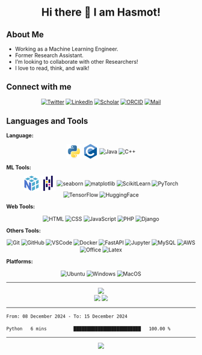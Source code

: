 <h1 align="center">Hi there 👋 I am Hasmot! 
<!--   <img align="right" src="https://gpvc.arturio.dev/hasu234"/> </h1> -->

## About Me

- Working as a Machine Learning Engineer.
- Former Research Assistant.
- I’m looking to collaborate with other Researchers!
- I love to read, think, and walk!

## Connect with me

<div align="center">

[<img align="center" alt="Twitter" height="40" width="50" src="https://cdn.worldvectorlogo.com/logos/x-2.svg">][twitter]
[<img align="center" alt="LinkedIn" height="40" width="50" src="https://cdn.jsdelivr.net/gh/devicons/devicon/icons/linkedin/linkedin-original.svg" />][linkedin]
[<img align="center" alt="Scholar" height="40" width="50" src="https://cdn.worldvectorlogo.com/logos/google-scholar.svg" />][scholar]
[<img align="center" alt="ORCID" height="40" width="50" src="https://upload.wikimedia.org/wikipedia/commons/0/06/ORCID_iD.svg" />][orcid]
[<img align="center" alt="Mail" height="40" width="50" src="https://upload.wikimedia.org/wikipedia/commons/e/ec/Circle-icons-mail.svg" />][mail]

</div>

## Languages and Tools

<div align="center">

<p align="left"><b>Language: </b></p>
<img align="center" alt="Python" height="40" width="40" src="https://raw.githubusercontent.com/devicons/devicon/master/icons/python/python-original.svg">
<img align="center" alt="C" height="40" width="40" src="https://raw.githubusercontent.com/devicons/devicon/master/icons/c/c-original.svg">
<img align="center" alt="Java" height="40" width="40" src="https://cdn.jsdelivr.net/gh/devicons/devicon/icons/java/java-original.svg">
<img align="center" alt="C++" height="40" width="40" src="https://upload.wikimedia.org/wikipedia/commons/1/18/ISO_C%2B%2B_Logo.svg">

<p align="left"><b>ML Tools: </b></p>
<img align="center" alt="numpy" height="40" width="40" src="https://raw.githubusercontent.com/devicons/devicon/master/icons/numpy/numpy-original.svg">
<img align="center" alt="pandas" height="40" width="40" src="https://raw.githubusercontent.com/devicons/devicon/master/icons/pandas/pandas-original.svg">
<img align="center" alt="seaborn" height="40" width="40" src="https://seaborn.pydata.org/_images/logo-mark-lightbg.svg">
<img align="center" alt="matplotlib" height="40" width="40"src="https://upload.wikimedia.org/wikipedia/commons/8/84/Matplotlib_icon.svg">
<img align="center" alt="ScikitLearn" height="40" width="40"src="https://upload.wikimedia.org/wikipedia/commons/0/05/Scikit_learn_logo_small.svg">
<img align="center" alt="PyTorch" height="40" width="40"src="https://www.vectorlogo.zone/logos/pytorch/pytorch-icon.svg">
<img align="center" alt="TensorFlow" height="40" width="40"src="https://cdn.worldvectorlogo.com/logos/tensorflow-2.svg">
<img align="center" alt="HuggingFace" height="40" width="40"src="https://cdn.worldvectorlogo.com/logos/huggingface-2.svg">

<p align="left"><b>Web Tools: </b></p>
<img align="center" alt="HTML" height="40" width="40" src="https://cdn.worldvectorlogo.com/logos/html-1.svg">
<img align="center" alt="CSS" height="40" width="40" src="https://cdn.worldvectorlogo.com/logos/css-3.svg">
<img align="center" alt="JavaScript" height="40" width="50" src="https://cdn.worldvectorlogo.com/logos/javascript-1.svg">
<img align="center" alt="PHP" height="40" width="40"src="https://www.vectorlogo.zone/logos/php/php-ar21.svg">
<img align="center" alt="Django" height="40" width="40"src="https://cdn.worldvectorlogo.com/logos/django.svg">

<p align="left"><b>Others Tools: </b></p>
<img align="center" alt="Git" height="40" width="40" src="https://cdn.worldvectorlogo.com/logos/git-icon.svg">
<img align="center" alt="GitHub" height="40" width="40"src="https://www.svgrepo.com/show/217753/github.svg">
<img align="center" alt="VSCode" height="40" width="40" src="https://upload.wikimedia.org/wikipedia/commons/9/9a/Visual_Studio_Code_1.35_icon.svg">
<img align="center" alt="Docker" height="40" width="40"src="https://cdn.worldvectorlogo.com/logos/docker-4.svg">
<img align="center" alt="FastAPI" height="40" width="40"src="https://cdn.worldvectorlogo.com/logos/fastapi-1.svg">
<img align="center" alt="Jupyter" height="40" width="40" src="https://upload.wikimedia.org/wikipedia/commons/3/38/Jupyter_logo.svg">
<img align="center" alt="MySQL" height="40" width="40" src="https://www.vectorlogo.zone/logos/mysql/mysql-icon.svg">
<img align="center" alt="AWS" height="40" width="40" src="https://upload.wikimedia.org/wikipedia/commons/9/93/Amazon_Web_Services_Logo.svg">
<img align="center" alt="Office" height="40" width="40" src="https://upload.wikimedia.org/wikipedia/commons/0/0c/Microsoft_Office_logo_%282013%E2%80%932019%29.svg">
<img align="center" alt="Latex" height="40" width="40" src="https://www.svgrepo.com/show/306324/latex.svg">

<p align="left"><b>Platforms: </b></p>
<img align="center" alt="Ubuntu" height="40" width="40" src="https://cdn.worldvectorlogo.com/logos/ubuntu-4.svg">
<img align="center" alt="Windows" height="40" width="40" src="https://cdn.worldvectorlogo.com/logos/microsoft-windows-22.svg">
<img align="center" alt="MacOS" height="40" width="40" src="https://upload.wikimedia.org/wikipedia/commons/2/22/MacOS_logo_%282017%29.svg">

</div>

---

<div align="center">
<img width="40%" src="https://github-readme-stats.vercel.app/api/top-langs/?username=hasu234&langs_count=8&layout=compact&theme=vue-dark&hide_border=true" />
</div>

<div align="center">
<img width="47%" src="https://github-readme-stats.vercel.app/api?username=hasu234&theme=vue-dark&count_private=true&show_icons=false&include_all_commits=true&hide_border=true" />
<img width="47%" src="https://streak-stats.demolab.com/?user=hasu234&theme=vue-dark&hide_border=true" />
</div>

---

<!--START_SECTION:waka-->

```txt
From: 08 December 2024 - To: 15 December 2024

Python   6 mins          █████████████████████████   100.00 %
```

<!--END_SECTION:waka-->

---

<div align="center">
<img src="https://quotes-github-readme.vercel.app/api?type=horizontal&theme=nord" />
</div>

<!-- <div align="center">
<img src="[https://quotes-github-readme.vercel.app/api?type=horizontal&theme=nord](https://github-readme-quotes.herokuapp.com/quote?theme=vue-dark&animation=default&layout=default&font=default)" />
</div>

![Quote](https://github-readme-quotes.herokuapp.com/quote?theme=vue-dark&animation=default&layout=default&font=default) -->

[twitter]: https://twitter.com/last_train_23
[linkedin]: https://www.linkedin.com/in/hasmot-ali-hasu-29327b152/
[scholar]: https://scholar.google.com/citations?hl=en&user=0urBAHYAAAAJ
[orcid]: https://orcid.org/0000-0002-8885-2501
[mail]: mailto:hasmot23@gmail.com
